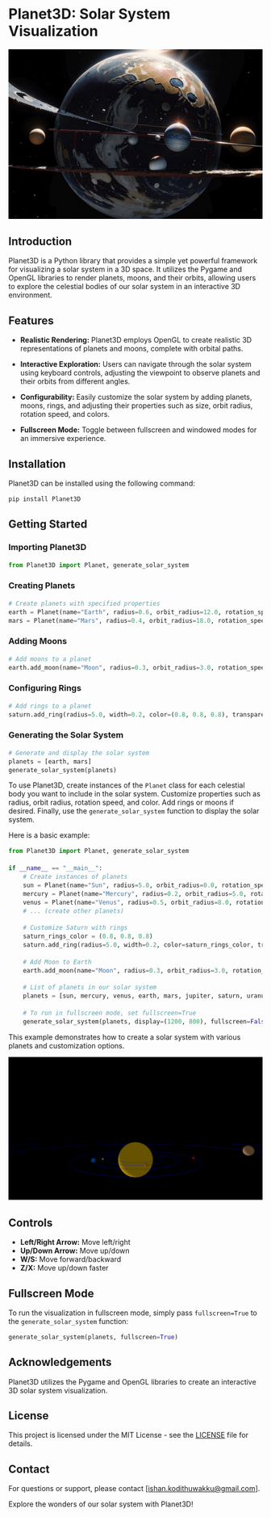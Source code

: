 # Planet3D: Solar System Visualization
![ss](https://raw.githubusercontent.com/Ishanoshada/Ishanoshada/main/ss/7d42d195b24996b688b4e1641be0656e.png~tplv-jiivuhwl6u-resize_5000.awebp.webp)

## Introduction

Planet3D is a Python library that provides a simple yet powerful framework for visualizing a solar system in a 3D space. It utilizes the Pygame and OpenGL libraries to render planets, moons, and their orbits, allowing users to explore the celestial bodies of our solar system in an interactive 3D environment.

## Features

- **Realistic Rendering:** Planet3D employs OpenGL to create realistic 3D representations of planets and moons, complete with orbital paths.

- **Interactive Exploration:** Users can navigate through the solar system using keyboard controls, adjusting the viewpoint to observe planets and their orbits from different angles.

- **Configurability:** Easily customize the solar system by adding planets, moons, rings, and adjusting their properties such as size, orbit radius, rotation speed, and colors.

- **Fullscreen Mode:** Toggle between fullscreen and windowed modes for an immersive experience.

## Installation

Planet3D can be installed using the following command:

```bash
pip install Planet3D
```

## Getting Started

### Importing Planet3D

```python
from Planet3D import Planet, generate_solar_system
```

### Creating Planets

```python
# Create planets with specified properties
earth = Planet(name="Earth", radius=0.6, orbit_radius=12.0, rotation_speed=0.9, color=(0.0, 0.5, 1.0))
mars = Planet(name="Mars", radius=0.4, orbit_radius=18.0, rotation_speed=0.8, color=(1.0, 0.0, 0.0))
```

### Adding Moons

```python
# Add moons to a planet
earth.add_moon(name="Moon", radius=0.3, orbit_radius=3.0, rotation_speed=1.0, color=(0.8, 0.8, 0.8))
```

### Configuring Rings

```python
# Add rings to a planet
saturn.add_ring(radius=5.0, width=0.2, color=(0.8, 0.8, 0.8), transparency=0.3)
```

### Generating the Solar System

```python
# Generate and display the solar system
planets = [earth, mars]
generate_solar_system(planets)
```

To use Planet3D, create instances of the `Planet` class for each celestial body you want to include in the solar system. Customize properties such as radius, orbit radius, rotation speed, and color. Add rings or moons if desired. Finally, use the `generate_solar_system` function to display the solar system.

Here is a basic example:

```python
from Planet3D import Planet, generate_solar_system

if __name__ == "__main__":
    # Create instances of planets
    sun = Planet(name="Sun", radius=5.0, orbit_radius=0.0, rotation_speed=0.0, color=(1.0, 0.8, 0.0))
    mercury = Planet(name="Mercury", radius=0.2, orbit_radius=5.0, rotation_speed=5.0, color=(0.7, 0.7, 0.7))
    venus = Planet(name="Venus", radius=0.5, orbit_radius=8.0, rotation_speed=3.0, color=(0.9, 0.7, 0.0))
    # ... (create other planets)

    # Customize Saturn with rings
    saturn_rings_color = (0.8, 0.8, 0.8)
    saturn.add_ring(radius=5.0, width=0.2, color=saturn_rings_color, transparency=0.3)

    # Add Moon to Earth
    earth.add_moon(name="Moon", radius=0.3, orbit_radius=3.0, rotation_speed=1.0, color=(0.8, 0.8, 0.8))

    # List of planets in our solar system
    planets = [sun, mercury, venus, earth, mars, jupiter, saturn, uranus, neptune]

    # To run in fullscreen mode, set fullscreen=True
    generate_solar_system(planets, display=(1200, 800), fullscreen=False)
```

This example demonstrates how to create a solar system with various planets and customization options.

![ex](https://github.com/Ishanoshada/Ishanoshada/blob/main/ss/ple.png?raw=true)

## Controls

- **Left/Right Arrow:** Move left/right
- **Up/Down Arrow:** Move up/down
- **W/S:** Move forward/backward
- **Z/X:** Move up/down faster

## Fullscreen Mode

To run the visualization in fullscreen mode, simply pass `fullscreen=True` to the `generate_solar_system` function:

```python
generate_solar_system(planets, fullscreen=True)
```

## Acknowledgements

Planet3D utilizes the Pygame and OpenGL libraries to create an interactive 3D solar system visualization.

## License

This project is licensed under the MIT License - see the [LICENSE](LICENSE) file for details.

## Contact

For questions or support, please contact [ishan.kodithuwakku@gmail.com].

Explore the wonders of our solar system with Planet3D!
